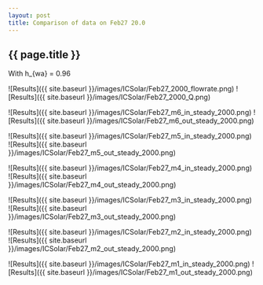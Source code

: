 ```yaml
---
layout: post
title: Comparison of data on Feb27 20.0
---
```

{{ page.title }}
-----------------
With h_{wa} = 0.96

![Results]({{ site.baseurl }}/images/ICSolar/Feb27_2000_flowrate.png) ![Results]({{ site.baseurl }}/images/ICSolar/Feb27_2000_Q.png)

![Results]({{ site.baseurl }}/images/ICSolar/Feb27_m6_in_steady_2000.png) ![Results]({{ site.baseurl }}/images/ICSolar/Feb27_m6_out_steady_2000.png)

![Results]({{ site.baseurl }}/images/ICSolar/Feb27_m5_in_steady_2000.png) ![Results]({{ site.baseurl }}/images/ICSolar/Feb27_m5_out_steady_2000.png)

![Results]({{ site.baseurl }}/images/ICSolar/Feb27_m4_in_steady_2000.png) ![Results]({{ site.baseurl }}/images/ICSolar/Feb27_m4_out_steady_2000.png)

![Results]({{ site.baseurl }}/images/ICSolar/Feb27_m3_in_steady_2000.png) ![Results]({{ site.baseurl }}/images/ICSolar/Feb27_m3_out_steady_2000.png)

![Results]({{ site.baseurl }}/images/ICSolar/Feb27_m2_in_steady_2000.png) ![Results]({{ site.baseurl }}/images/ICSolar/Feb27_m2_out_steady_2000.png)

![Results]({{ site.baseurl }}/images/ICSolar/Feb27_m1_in_steady_2000.png) ![Results]({{ site.baseurl }}/images/ICSolar/Feb27_m1_out_steady_2000.png)

